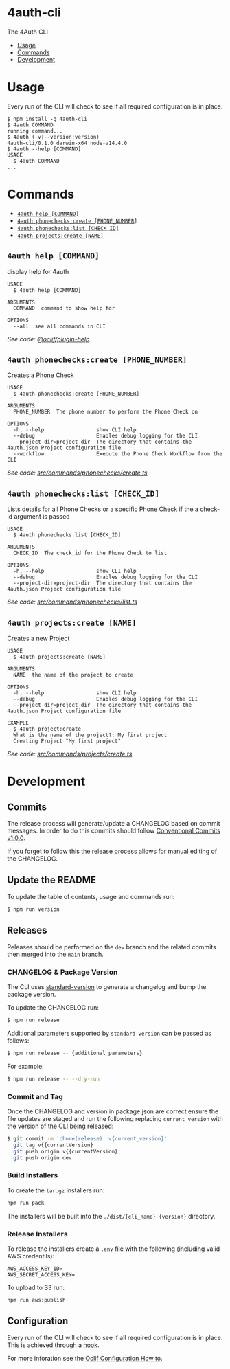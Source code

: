 4auth-cli
=========

The 4Auth CLI

<!-- [![oclif](https://img.shields.io/badge/cli-oclif-brightgreen.svg)](https://oclif.io)
[![Version](https://img.shields.io/npm/v/4auth-cli.svg)](https://npmjs.org/package/4auth-cli)
[![Downloads/week](https://img.shields.io/npm/dw/4auth-cli.svg)](https://npmjs.org/package/4auth-cli)
[![License](https://img.shields.io/npm/l/4auth-cli.svg)](https://github.com/4auth/4auth-cli/blob/master/package.json) -->

<!-- toc -->
* [Usage](#usage)
* [Commands](#commands)
* [Development](#development)
<!-- tocstop -->
# Usage

Every run of the CLI will check to see if all required configuration is in place.

<!-- usage -->
```sh-session
$ npm install -g 4auth-cli
$ 4auth COMMAND
running command...
$ 4auth (-v|--version|version)
4auth-cli/0.1.0 darwin-x64 node-v14.4.0
$ 4auth --help [COMMAND]
USAGE
  $ 4auth COMMAND
...
```
<!-- usagestop -->
# Commands
<!-- commands -->
* [`4auth help [COMMAND]`](#4auth-help-command)
* [`4auth phonechecks:create [PHONE_NUMBER]`](#4auth-phonecheckscreate-phone_number)
* [`4auth phonechecks:list [CHECK_ID]`](#4auth-phonecheckslist-check_id)
* [`4auth projects:create [NAME]`](#4auth-projectscreate-name)

## `4auth help [COMMAND]`

display help for 4auth

```
USAGE
  $ 4auth help [COMMAND]

ARGUMENTS
  COMMAND  command to show help for

OPTIONS
  --all  see all commands in CLI
```

_See code: [@oclif/plugin-help](https://github.com/oclif/plugin-help/blob/v3.1.0/src/commands/help.ts)_

## `4auth phonechecks:create [PHONE_NUMBER]`

Creates a Phone Check

```
USAGE
  $ 4auth phonechecks:create [PHONE_NUMBER]

ARGUMENTS
  PHONE_NUMBER  The phone number to perform the Phone Check on

OPTIONS
  -h, --help                 show CLI help
  --debug                    Enables debug logging for the CLI
  --project-dir=project-dir  The directory that contains the 4auth.json Project configuration file
  --workflow                 Execute the Phone Check Workflow from the CLI
```

_See code: [src/commands/phonechecks/create.ts](https://github.com/4auth/4auth-cli/blob/v0.1.0/src/commands/phonechecks/create.ts)_

## `4auth phonechecks:list [CHECK_ID]`

Lists details for all Phone Checks or a specific Phone Check if the a check-id argument is passed

```
USAGE
  $ 4auth phonechecks:list [CHECK_ID]

ARGUMENTS
  CHECK_ID  The check_id for the Phone Check to list

OPTIONS
  -h, --help                 show CLI help
  --debug                    Enables debug logging for the CLI
  --project-dir=project-dir  The directory that contains the 4auth.json Project configuration file
```

_See code: [src/commands/phonechecks/list.ts](https://github.com/4auth/4auth-cli/blob/v0.1.0/src/commands/phonechecks/list.ts)_

## `4auth projects:create [NAME]`

Creates a new Project

```
USAGE
  $ 4auth projects:create [NAME]

ARGUMENTS
  NAME  the name of the project to create

OPTIONS
  -h, --help                 show CLI help
  --debug                    Enables debug logging for the CLI
  --project-dir=project-dir  The directory that contains the 4auth.json Project configuration file

EXAMPLE
  $ 4auth project:create
  What is the name of the project?: My first project
  Creating Project "My first project"
```

_See code: [src/commands/projects/create.ts](https://github.com/4auth/4auth-cli/blob/v0.1.0/src/commands/projects/create.ts)_
<!-- commandsstop -->

# Development

## Commits

The release process will generate/update a CHANGELOG based on commit messages. In order to do this commits should follow [Conventional Commits v1.0.0](https://www.conventionalcommits.org/en/v1.0.0/).

If you forget to follow this the release process allows for manual editing of the CHANGELOG.

## Update the README

To update the table of contents, usage and commands run:

```
$ npm run version
```

## Releases

Releases should be performed on the `dev` branch and the related commits then merged into the `main` branch.

### CHANGELOG & Package Version

The CLI uses [standard-version](https://github.com/conventional-changelog/standard-version) to generate a changelog and bump the package version.

To update the CHANGELOG run:

```bash
$ npm run release
```

Additional parameters supported by `standard-version` can be passed as follows:

```bash
$ npm run release -- {additional_parameters}
```

For example:

```bash
$ npm run release -- --dry-run
```

### Commit and Tag

Once the CHANGELOG and version in package.json are correct ensure the file updates are staged and run the following replacing `current_version` with the version of the CLI being released:

```bash
$ git commit -m 'chore(release): v{current_version}'
  git tag v{{currentVersion}
  git push origin v{{currentVersion}
  git push origin dev
```

### Build Installers

To create the `tar.gz` installers run:

```bash
npm run pack
```

The installers will be built into the `./dist/{cli_name}-{version}` directory.

### Release Installers

To release the installers create a `.env` file with the following (including valid AWS credentils):

```
AWS_ACCESS_KEY_ID=
AWS_SECRET_ACCESS_KEY=
```

To upload to S3 run:

```
npm run aws:publish
```

## Configuration

Every run of the CLI will check to see if all required configuration is in place. This is achieved through a [hook](https://oclif.io/docs/hooks).

For more inforation see the [Oclif Configuration How to](https://oclif.io/docs/config).
